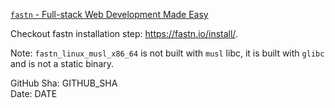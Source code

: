 [`fastn` - Full-stack Web Development Made Easy](https://fastn.com/home/)

Checkout fastn installation step: https://fastn.io/install/.

Note: `fastn_linux_musl_x86_64` is not built with `musl` libc, it is built with
`glibc` and is not a static binary.

GitHub Sha: GITHUB_SHA  
Date: DATE  
